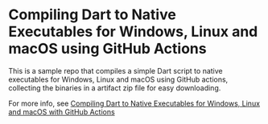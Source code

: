 # Compiling Dart to Native Executables for Windows, Linux and macOS using GitHub Actions

This is a sample repo that compiles a simple Dart script to native executables for Windows, Linux and macOS using GitHub actions, collecting the binaries in a artifact zip file for easy downloading.

For more info, see [Compiling Dart to Native Executables for Windows, Linux and macOS with GitHub Actions](https://blog.dantup.com/2019/11/easily-compiling-dart-to-native-executables-for-windows-linux-macos-with-github-actions/)
